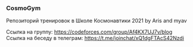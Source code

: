 ### CosmoGym
Репозиторий тренировок в Школе Космонавтики 2021 by Aris and myav

Ссылка на группу: https://codeforces.com/group/Af4KX7UJ7v/blog
Ссылка на беседу в телеграм: https://t.me/joinchat/xQ1dgFTAcS42Nzdi
